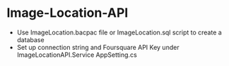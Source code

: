 # Image-Location-API
- Use ImageLocation.bacpac file or ImageLocation.sql script to create a database
- Set up connection string and Foursquare API Key under ImageLocationAPI.Service AppSetting.cs
